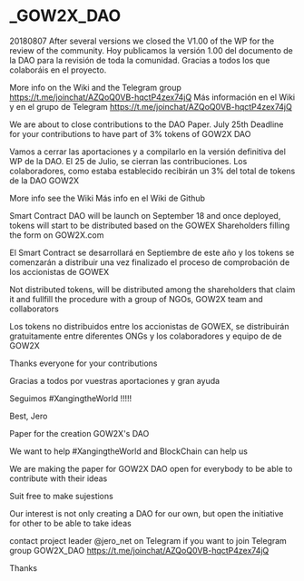 # _GOW2X_DAO

20180807 After several versions we closed the V1.00 of the WP for the review of the community. 
Hoy publicamos la versión 1.00 del documento de la DAO para la revisión de toda la comunidad.
Gracias a todos los que colaboráis en el proyecto. 

More info on the Wiki and the Telegram group https://t.me/joinchat/AZQoQ0VB-hqctP4zex74jQ
Más información en el Wiki y en el grupo de Telegram https://t.me/joinchat/AZQoQ0VB-hqctP4zex74jQ

We are about to close contributions to the DAO Paper. July 25th Deadline for your contributions to have part of 3% tokens of GOW2X DAO

Vamos a cerrar las aportaciones y a compilarlo en la versión definitiva del WP de la DAO. El 25 de Julio, se cierran las contribuciones. Los colaboradores, como estaba establecido recibirán un 3% del total de tokens de la DAO GOW2X 

More info see the Wiki
Más info en el Wiki de Github


Smart Contract DAO will be launch on September 18 and once deployed, tokens will start to be distributed based on the GOWEX Shareholders filling the form on GOW2X.com 

El Smart Contract se desarrollará en Septiembre de este año y los tokens se comenzarán a distribuir una vez finalizado el proceso de comprobación de los accionistas de GOWEX

Not distributed tokens, will be distributed among the shareholders that claim it and fullfill the procedure with a group of NGOs, GOW2X team and collaborators

Los tokens no distribuidos entre los accionistas de GOWEX, se distribuirán gratuitamente entre diferentes ONGs y los colaboradores y equipo de de GOW2X

Thanks everyone for your contributions

Gracias a todos por vuestras aportaciones y gran ayuda

Seguimos #XangingtheWorld !!!!!

Best,
Jero


Paper for the creation GOW2X's DAO

We want to help #XangingtheWorld and BlockChain can help us

We are making the paper for GOW2X DAO open for everybody to be able to contribute with their ideas

Suit free to make sujestions

Our interest is not only creating a DAO for our own, but open the initiative for other to be able to take ideas

contact project leader @jero_net on Telegram
if you want to join Telegram group GOW2X_DAO https://t.me/joinchat/AZQoQ0VB-hqctP4zex74jQ

Thanks
